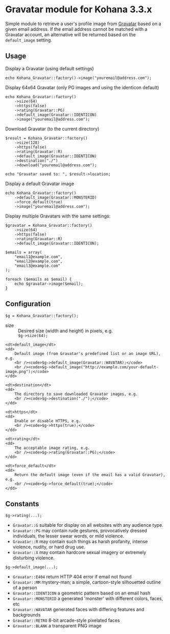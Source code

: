 # Gravatar module for Kohana 3.3.x

Simple module to retrieve a user's profile image from [Gravatar](https://gravatar.com) based on a given email address.
If the email address cannot be matched with a Gravatar account, an alternative will be returned based on the `default_image` setting.

## Usage

Display a Gravatar (using default settings)

    echo Kohana_Gravatar::factory()->image("youremail@address.com");

Display 64x64 Gravatar (only PG images and using the identicon default)

    echo Kohana_Gravatar::factory()
        ->size(64)
        ->https(false)
        ->rating(Gravatar::PG)
        ->default_image(Gravatar::IDENTICON)
        ->image("youremail@address.com");

Download Gravatar (to the current directory)

    $result = Kohana_Gravatar::factory()
        ->size(128)
        ->https(false)
        ->rating(Gravatar::R)
        ->default_image(Gravatar::IDENTICON)
        ->destination("./")
        ->download("youremail@address.com");

    echo "Gravatar saved to: ", $result->location;

Display a default Gravatar image

    echo Kohana_Gravatar::factory()
        ->default_image(Gravatar::MONSTERID)
        ->force_default(true)
        ->image("youremail@address.com");

Display multiple Gravatars with the same settings:

    $gravatar = Kohana_Gravatar::factory()
        ->size(64)
        ->https(false)
        ->rating(Gravatar::R)
        ->default_image(Gravatar::IDENTICON);

    $emails = array(
        "email1@example.com",
        "email2@example.com",
        "email3@example.com"
    );

    foreach ($emails as $email) {
        echo $gravatar->image($email);
    }

## Configuration

`$g = Kohana_Gravatar::factory();`

<dl>
    <dt>size</dt>
    <dd>
        Desired size (width and height) in pixels, e.g.
        <br /><code>$g->size(64);</code>
    </dd>

    <dt>default_image</dt>
    <dd>
        Default image (from Gravatar's predefined list or an image URL), e.g.
        <br /><code>$g->default_image(Gravatar::WAVATAR);</code>
        <br /><code>$g->default_image("http://example.com/your-default-image.png");</code>
    </dd>

    <dt>destination</dt>
    <dd>
        The directory to save downloaded Gravatar images, e.g.
        <br /><code>$g->destination("./");</code>
    </dd>

    <dt>https</dt>
    <dd>
        Enable or disable HTTPS, e.g.
        <br /><code>$g->https(true);</code>
    </dd>

    <dt>rating</dt>
    <dd>
        The acceptable image rating, e.g.
        <br /><code>$g->rating(Gravatar::PG);</code>
    </dd>

    <dt>force_default</dt>
    <dd>
        Return the default image (even if the email has a valid Gravatar), e.g.
        <br /><code>$g->force_default(true);</code>
    </dd>
</dl>

## Constants

`$g->rating(...);`

- `Gravatar::G`          suitable for display on all websites with any audience type.
- `Gravatar::PG`         may contain rude gestures, provocatively dressed individuals, the lesser swear words, or mild violence.
- `Gravatar::R`          may contain such things as harsh profanity, intense violence, nudity, or hard drug use.
- `Gravatar::X`          may contain hardcore sexual imagery or extremely disturbing violence.

`$g->default_image(...);`

- `Gravatar::E404`       return HTTP 404 error if email not found
- `Gravatar::MM`         mystery-man; a simple, cartoon-style silhouetted outline of a person
- `Gravatar::IDENTICON`  a geometric pattern based on an email hash
- `Gravatar::MONSTERID`  a generated 'monster' with different colors, faces, etc
- `Gravatar::WAVATAR`    generated faces with differing features and backgrounds
- `Gravatar::RETRO`      8-bit arcade-style pixelated faces
- `Gravatar::BLANK`      a transparent PNG image
